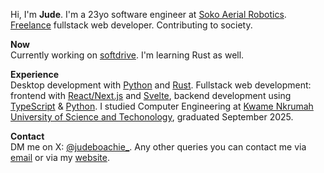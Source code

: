 Hi, I'm **Jude**.
I'm a 23yo software engineer at [Soko Aerial Robotics](https://sokoaerial.com). [Freelance](https://www.upwork.com/freelancers/~019506a508cebbe309?mp_source=share) fullstack web developer. Contributing to society.


**Now**<br />
Currently working on [softdrive](https://softdrive-two.vercel.app/). I'm learning Rust as well.


**Experience**<br />
Desktop development with [Python](https://github.com/jdboachie?tab=repositories&q=&type=public&language=python&sort=) and [Rust](https://github.com/jdboachie?tab=repositories&q=&type=public&language=rust&sort=).
Fullstack web development: frontend with [React/Next.js](https://github.com/jdboachie?tab=repositories&q=&type=public&language=typescript&sort=) and [Svelte](https://svelte.dev), backend development using [TypeScript](https://github.com/jdboachie?tab=repositories&q=&type=public&language=typescript&sort=) & [Python](https://github.com/jdboachie?tab=repositories&q=&type=public&language=python&sort=). I studied Computer Engineering at [Kwame Nkrumah University of Science and Techonology](https://www.knust.edu.gh/), graduated September 2025.


**Contact**<br />
DM me on X: [@judeboachie_](https://twitter.com/direct_messages/create/judeboachie_). Any other queries you can contact me via [email](mailto:jdboachie@gmail.com) or via my [website](https://jude.vercel.app).

